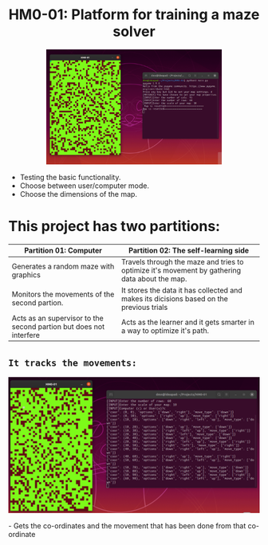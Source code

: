 <h1 align="center">HM0-01: Platform for training a maze solver </h1>

<p align="center">
  <img src="/img/demo00.png" width=70% height=70% alt="Demo"/>
 </p>
 
- Testing the basic functionality.
- Choose between user/computer mode.
- Choose the dimensions of the map.

# This project has two partitions:
Partition 01: Computer| Partition 02: The **self-learning** side
---------------------------- | ----------------------------
Generates a random maze with graphics | Travels through the maze and tries to optimize it's movement by gathering data about the map.
Monitors the movements of the second partion. | It stores the data it has collected and makes its dicisions based on the previous trials
Acts as an supervisor to the second partion but does not interfere | Acts as the learner and it gets smarter in a way to optimize it's path.

## `It tracks the movements:`
<p align="center">
  <img src="/img/demo.png" alt="Demo" />
</p>
- Gets the co-ordinates and the movement that has been done from that co-ordinate
